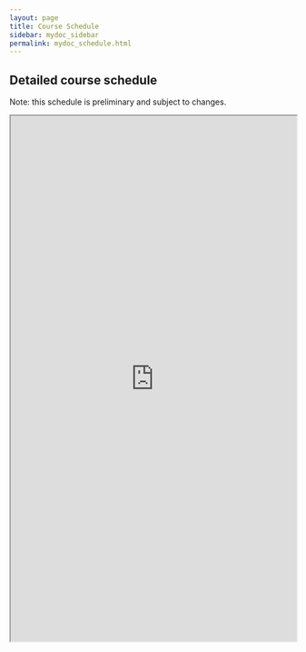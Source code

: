 ```yaml
---
layout: page
title: Course Schedule
sidebar: mydoc_sidebar
permalink: mydoc_schedule.html
---
```


## Detailed course schedule

Note: this schedule is preliminary and subject to changes.
<iframe width='100%' height='925' src="https://docs.google.com/spreadsheets/d/e/2PACX-1vSz6Dr1tbm6Okw8OHPExEqJWPkQUcrULsxUbrfaI-YMemYfaiHdmela7TO322LjvuAQiSxJrrRiusIG/pubhtml?widget=true&amp;headers=false"></iframe>
